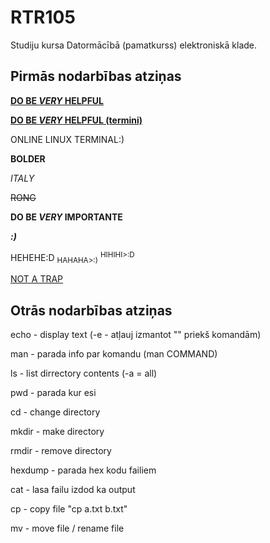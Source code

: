 # RTR105
Studiju kursa Datormācībā (pamatkurss) elektroniskā klade.

## Pirmās nodarbības atziņas
[**DO BE _VERY_ HELPFUL**](https://docs.github.com/en/get-started/writing-on-github/getting-started-with-writing-and-formatting-on-github/basic-writing-and-formatting-syntax)

[**DO BE _VERY_ HELPFUL (termini)**](https://termini.gov.lv/)

ONLINE LINUX TERMINAL:)

**BOLDER**

*ITALY*

~~RONG~~

**DO BE _VERY_ IMPORTANTE**

***:)***

HEHEHE:D <sub>HAHAHA>:)</SUB> <SUP>HIHIHI>:D</SUP>

[NOT A TRAP](https://www.youtube.com/watch?v=dQw4w9WgXcQ&pp=ygUXbmV2ZXIgZ29ubmEgZ2l2ZSB5b3UgdXA%3D)

## Otrās nodarbības atziņas

echo - display text 
(-e - atļauj izmantot "\" priekš komandām)

man - parada info par komandu (man COMMAND)

ls - list dirrectory contents 
(-a = all)

pwd - parada kur esi

cd - change directory

mkdir - make directory

rmdir - remove directory

hexdump - parada hex kodu failiem

cat - lasa failu izdod ka output

cp - copy file "cp a.txt b.txt"

mv - move file / rename file 

